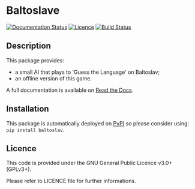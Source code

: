 # Baltoslave
[![Documentation Status](https://readthedocs.org/projects/baltoslave/badge/?version=latest)](https://baltoslave.readthedocs.io/en/latest/?badge=latest)
[![Licence](https://img.shields.io/github/license/Shadow15510/Baltoslav?color=green)](https://github.com/Shadow15510/Baltoslav/blob/master/LICENSE)
[![Build Status](https://github.com/Shadow15510/Baltoslav/actions/workflows/python-publish.yml/badge.svg)](https://github.com/Shadow15510/Baltoslav/blob/master/.github/workflows/python-publish.yml)

## Description
This package provides:
- a small AI that plays to 'Guess the Language' on Baltoslav;
- an offline version of this game.

A full documentation is available on [Read the Docs](https://baltoslave.readthedocs.io/en/latest/).

## Installation
This package is automatically deployed on [PyPI]() so please consider using: `pip install baltoslav`.

## Licence
This code is provided under the GNU General Public Licence v3.0+ (GPLv3+).

Please refer to LICENCE file for further informations. 
